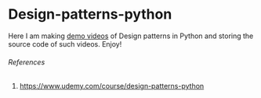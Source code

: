 # Design-patterns-python
Here I am making [demo videos](https://www.youtube.com/playlist?list=PLkR73Lvlj47mJvcvSavhPjoLgt7Ym8f1h) of Design patterns in Python
and storing the source code of such videos. Enjoy!
###### References
1. https://www.udemy.com/course/design-patterns-python